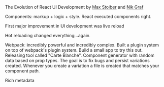 The Evolution of React UI Development by [Max Stoiber](https://twitter.com/mxstbr) and [Nik Graf](https://twitter.com/nikgraf)

Components: markup + logic + style.  React executed components right.

First major improvement in UI development was live reload

Hot reloading changed everything...again.

Webpack: incredibly powerful and incredibly complex.  Built a plugin system on top of webpack's plugin system.  Build a small app to try this out.  Releasing tool called "Carte Blanche".  Component generator with random data based on prop types.  The goal is to fix bugs and persist variations created.  Whenever you create a variation a file is created that matches your component path.

Rich metadata

